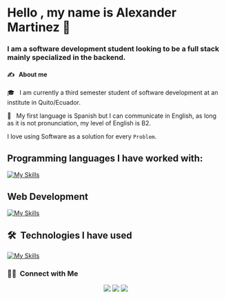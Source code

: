 # Hello , my name is Alexander Martinez 👋
### I am a software development student looking to be a full stack mainly specialized in the backend.
#### ✍️ &nbsp; About me
🎓 &nbsp; I am currently a third semester student of software development at an institute in Quito/Ecuador.

💬 &nbsp; My first language is Spanish but I can communicate in English, as long as it is not pronunciation, my level of English is B2.

I love using Software as a solution for every `Problem`.
## Programming languages I have worked with:  
[![My Skills](https://skillicons.dev/icons?i=js,java,c,cs,cpp,dotnet,php,py)](https://skillicons.dev)
## Web Development
[![My Skills](https://skillicons.dev/icons?i=html,css,bootstrap)](https://skillicons.dev)
## 🛠 &nbsp;Technologies I have used
[![My Skills](https://skillicons.dev/icons?i=docker,figma,firebase,github,git,mysql,visualstudio,vscode)](https://skillicons.dev)


### 🤝🏻 &nbsp;Connect with Me
<p align="center">
<a href="https://www.linkedin.com/in/alexander-martinez-a1261921a/"><img src="https://img.shields.io/badge/-Alexander Martinez-0077B5?style=flat&logo=Linkedin&logoColor=white"/></a>
<a href="alkut202@gmail.com"><img src="https://img.shields.io/badge/-alkut202@gmail.com-D14836?style=flat&logo=Gmail&logoColor=white"/></a>
<a href="https://www.facebook.com/alexander.morillo.3382118"><img src="https://img.shields.io/badge/-Alexander Martinez-1877F2?style=flat&logo=Facebook&logoColor=white"/></a>


